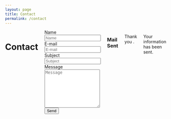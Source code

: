```yaml
---
layout: page
title: Contact
permalink: /contact
---
```

<div class="row align-center">
  <div class="medium-6 columns">
    <div class="columns">
      <h1>Contact</h1>
    </div>
    <form class="cform" action="https://formspree.io/jon@jmparsons.com" method="post">
      <div class="columns">
        <label>Name
          <input type="text" placeholder="Name" name="name" required>
        </label>
      </div>
      <div class="columns">
        <label>E-mail
          <input type="email" placeholder="E-mail" name="email" required>
        </label>
      </div>
      <div class="columns">
        <label>Subject
          <input type="text" placeholder="Subject" name="subject" required>
        </label>
      </div>
      <div class="columns">
        <label>Message
          <textarea placeholder="Message" name="message" rows="8" required></textarea>
        </label>
      </div>
      <div class="columns">
        <button class="button" type="submit">Send</button>
      </div>
      <input type="hidden" name="_subject" value="JMParsons Request Form">
      <input type="hidden" name="_format" value="plain">
      <input type="text" name="_gotcha" style="display:none">
    </form>
    <div class="columns confirm">
      <h3>Mail Sent</h3>
      <p>Thank you <span class="cfname"></span>.</p>
      <p>Your information has been sent.</p>
    </div>
  </div>
</div>